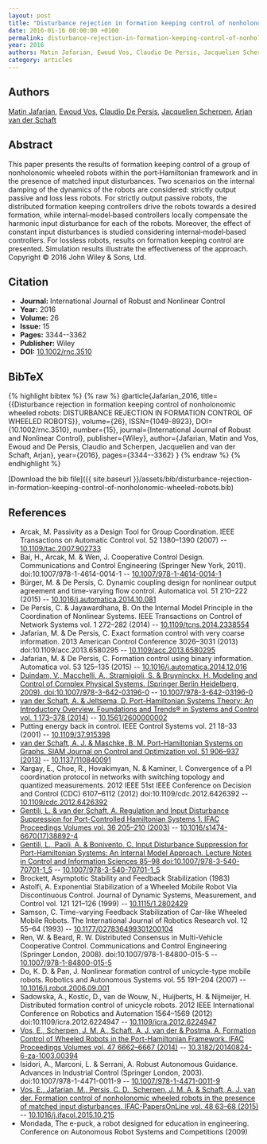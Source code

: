 ```yaml
---
layout: post
title: "Disturbance rejection in formation keeping control of nonholonomic wheeled robots"
date: 2016-01-16 00:00:00 +0100
permalink: disturbance-rejection-in-formation-keeping-control-of-nonholonomic-wheeled-robots
year: 2016
authors: Matin Jafarian, Ewoud Vos, Claudio De Persis, Jacquelien Scherpen, Arjan van der Schaft
category: articles
---
```

 
## Authors
[Matin Jafarian](authors/matin-jafarian), [Ewoud Vos](authors/ewoud-vos), [Claudio De Persis](authors/claudio-de-persis), [Jacquelien Scherpen](authors/jacquelien-m-a-scherpen), [Arjan van der Schaft](authors/arjan-van-der-schaft)
 
## Abstract
This paper presents the results of formation keeping control of a group of nonholonomic wheeled robots within the port‐Hamiltonian framework and in the presence of matched input disturbances. Two scenarios on the internal damping of the dynamics of the robots are considered: strictly output passive and loss less robots. For strictly output passive robots, the distributed formation keeping controllers drive the robots towards a desired formation, while internal‐model‐based controllers locally compensate the harmonic input disturbance for each of the robots. Moreover, the effect of constant input disturbances is studied considering internal‐model‐based controllers. For lossless robots, results on formation keeping control are presented. Simulation results illustrate the effectiveness of the approach. Copyright © 2016 John Wiley & Sons, Ltd.
 
## Citation
- **Journal:** International Journal of Robust and Nonlinear Control
- **Year:** 2016
- **Volume:** 26
- **Issue:** 15
- **Pages:** 3344--3362
- **Publisher:** Wiley
- **DOI:** [10.1002/rnc.3510](https://doi.org/10.1002/rnc.3510)
 
## BibTeX
{% highlight bibtex %}
{% raw %}
@article{Jafarian_2016,
  title={{Disturbance rejection in formation keeping control of nonholonomic wheeled robots: DISTURBANCE REJECTION IN FORMATION CONTROL OF WHEELED ROBOTS}},
  volume={26},
  ISSN={1049-8923},
  DOI={10.1002/rnc.3510},
  number={15},
  journal={International Journal of Robust and Nonlinear Control},
  publisher={Wiley},
  author={Jafarian, Matin and Vos, Ewoud and De Persis, Claudio and Scherpen, Jacquelien and van der Schaft, Arjan},
  year={2016},
  pages={3344--3362}
}
{% endraw %}
{% endhighlight %}
 
[Download the bib file]({{ site.baseurl }}/assets/bib/disturbance-rejection-in-formation-keeping-control-of-nonholonomic-wheeled-robots.bib)
 
## References
- Arcak, M. Passivity as a Design Tool for Group Coordination. IEEE Transactions on Automatic Control vol. 52 1380–1390 (2007) -- [10.1109/tac.2007.902733](https://doi.org/10.1109/tac.2007.902733)
- Bai, H., Arcak, M. & Wen, J. Cooperative Control Design. Communications and Control Engineering (Springer New York, 2011). doi:10.1007/978-1-4614-0014-1 -- [10.1007/978-1-4614-0014-1](https://doi.org/10.1007/978-1-4614-0014-1)
- Bürger, M. & De Persis, C. Dynamic coupling design for nonlinear output agreement and time-varying flow control. Automatica vol. 51 210–222 (2015) -- [10.1016/j.automatica.2014.10.081](https://doi.org/10.1016/j.automatica.2014.10.081)
- De Persis, C. & Jayawardhana, B. On the Internal Model Principle in the Coordination of Nonlinear Systems. IEEE Transactions on Control of Network Systems vol. 1 272–282 (2014) -- [10.1109/tcns.2014.2338554](https://doi.org/10.1109/tcns.2014.2338554)
- Jafarian, M. & De Persis, C. Exact formation control with very coarse information. 2013 American Control Conference 3026–3031 (2013) doi:10.1109/acc.2013.6580295 -- [10.1109/acc.2013.6580295](https://doi.org/10.1109/acc.2013.6580295)
- Jafarian, M. & De Persis, C. Formation control using binary information. Automatica vol. 53 125–135 (2015) -- [10.1016/j.automatica.2014.12.016](https://doi.org/10.1016/j.automatica.2014.12.016)
- [Duindam, V., Macchelli, A., Stramigioli, S. & Bruyninckx, H. Modeling and Control of Complex Physical Systems. (Springer Berlin Heidelberg, 2009). doi:10.1007/978-3-642-03196-0](modeling-and-control-of-complex-physical-systems) -- [10.1007/978-3-642-03196-0](https://doi.org/10.1007/978-3-642-03196-0)
- [van der Schaft, A. & Jeltsema, D. Port-Hamiltonian Systems Theory: An Introductory Overview. Foundations and Trends® in Systems and Control vol. 1 173–378 (2014)](port-hamiltonian-systems-theory-an-introductory-overview) -- [10.1561/2600000002](https://doi.org/10.1561/2600000002)
- Putting energy back in control. IEEE Control Systems vol. 21 18–33 (2001) -- [10.1109/37.915398](https://doi.org/10.1109/37.915398)
- [van der Schaft, A. J. & Maschke, B. M. Port-Hamiltonian Systems on Graphs. SIAM Journal on Control and Optimization vol. 51 906–937 (2013)](port-hamiltonian-systems-on-graphs) -- [10.1137/110840091](https://doi.org/10.1137/110840091)
- Xargay, E., Choe, R., Hovakimyan, N. & Kaminer, I. Convergence of a PI coordination protocol in networks with switching topology and quantized measurements. 2012 IEEE 51st IEEE Conference on Decision and Control (CDC) 6107–6112 (2012) doi:10.1109/cdc.2012.6426392 -- [10.1109/cdc.2012.6426392](https://doi.org/10.1109/cdc.2012.6426392)
- [Gentili, L. & van der Schaft, A. Regulation and Input Disturbance Suppression for Port-Controlled Hamiltonian Systems 1. IFAC Proceedings Volumes vol. 36 205–210 (2003)](regulation-and-input-disturbance-suppression-for-port-controlled-hamiltonian-systems-1) -- [10.1016/s1474-6670(17)38892-4](https://doi.org/10.1016/s1474-6670(17)38892-4)
- [Gentili, L., Paoli, A. & Bonivento, C. Input Disturbance Suppression for Port-Hamiltonian Systems: An Internal Model Approach. Lecture Notes in Control and Information Sciences 85–98 doi:10.1007/978-3-540-70701-1_5](input-disturbance-suppression-for-port-hamiltonian-systems-an-internal-model-approach) -- [10.1007/978-3-540-70701-1_5](https://doi.org/10.1007/978-3-540-70701-1_5)
- Brockett, Asymptotic Stability and Feedback Stabilization (1983)
- Astolfi, A. Exponential Stabilization of a Wheeled Mobile Robot Via Discontinuous Control. Journal of Dynamic Systems, Measurement, and Control vol. 121 121–126 (1999) -- [10.1115/1.2802429](https://doi.org/10.1115/1.2802429)
- Samson, C. Time-varying Feedback Stabilization of Car-like Wheeled Mobile Robots. The International Journal of Robotics Research vol. 12 55–64 (1993) -- [10.1177/027836499301200104](https://doi.org/10.1177/027836499301200104)
- Ren, W. & Beard, R. W. Distributed Consensus in Multi-Vehicle Cooperative Control. Communications and Control Engineering (Springer London, 2008). doi:10.1007/978-1-84800-015-5 -- [10.1007/978-1-84800-015-5](https://doi.org/10.1007/978-1-84800-015-5)
- Do, K. D. & Pan, J. Nonlinear formation control of unicycle-type mobile robots. Robotics and Autonomous Systems vol. 55 191–204 (2007) -- [10.1016/j.robot.2006.09.001](https://doi.org/10.1016/j.robot.2006.09.001)
- Sadowska, A., Kostic, D., van de Wouw, N., Huijberts, H. & Nijmeijer, H. Distributed formation control of unicycle robots. 2012 IEEE International Conference on Robotics and Automation 1564–1569 (2012) doi:10.1109/icra.2012.6224947 -- [10.1109/icra.2012.6224947](https://doi.org/10.1109/icra.2012.6224947)
- [Vos, E., Scherpen, J. M. A., Schaft, A. J. van der & Postma, A. Formation Control of Wheeled Robots in the Port-Hamiltonian Framework. IFAC Proceedings Volumes vol. 47 6662–6667 (2014)](formation-control-of-wheeled-robots-in-the-port-hamiltonian-framework) -- [10.3182/20140824-6-za-1003.00394](https://doi.org/10.3182/20140824-6-za-1003.00394)
- Isidori, A., Marconi, L. & Serrani, A. Robust Autonomous Guidance. Advances in Industrial Control (Springer London, 2003). doi:10.1007/978-1-4471-0011-9 -- [10.1007/978-1-4471-0011-9](https://doi.org/10.1007/978-1-4471-0011-9)
- [Vos, E., Jafarian, M., Persis, C. D., Scherpen, J. M. A. & Schaft, A. J. van der. Formation control of nonholonomic wheeled robots in the presence of matched input disturbances. IFAC-PapersOnLine vol. 48 63–68 (2015)](formation-control-of-nonholonomic-wheeled-robots-in-the-presence-of-matched-input-disturbances) -- [10.1016/j.ifacol.2015.10.215](https://doi.org/10.1016/j.ifacol.2015.10.215)
- Mondada, The e-puck, a robot designed for education in engineering. Conference on Autonomous Robot Systems and Competitions (2009)

